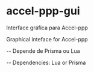 # accel-ppp-gui

Interface gráfica para Accel-ppp

Graphical inteface for Accel-ppp

-- Depende de Prisma ou Lua

-- Dependencies: Lua or Prisma

